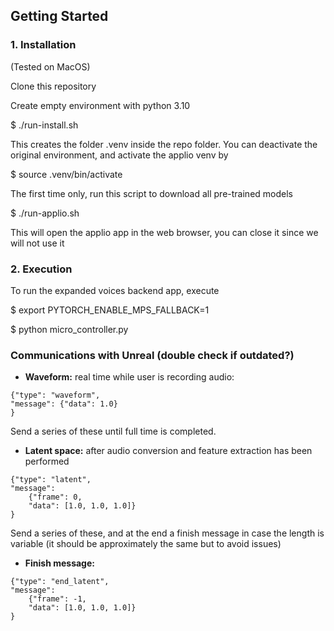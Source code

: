 ## Getting Started

### 1. Installation

(Tested on MacOS)

Clone this repository

Create empty environment with python 3.10

$ ./run-install.sh

This creates the folder .venv inside the repo folder. You can deactivate the original environment, and activate the applio venv by

$ source .venv/bin/activate

The first time only, run this script to download all pre-trained models

$ ./run-applio.sh

This will open the applio app in the web browser, you can close it since we will not use it

### 2. Execution

To run the expanded voices backend app, execute

$ export PYTORCH_ENABLE_MPS_FALLBACK=1

$ python micro_controller.py

### Communications with Unreal (double check if outdated?)

- **Waveform:** real time while user is recording audio:

```
{"type": "waveform",
"message": {"data": 1.0}
}
```

Send a series of these until full time is completed.

- **Latent space:** after audio conversion and feature extraction has been performed

```
{"type": "latent",
"message": 
	{"frame": 0,
	"data": [1.0, 1.0, 1.0]}
}
```

Send a series of these, and at the end a finish message in case the length is variable (it should be approximately the same but to avoid issues)

- **Finish message:**

```
{"type": "end_latent",
"message": 
	{"frame": -1,
	"data": [1.0, 1.0, 1.0]}
}
```